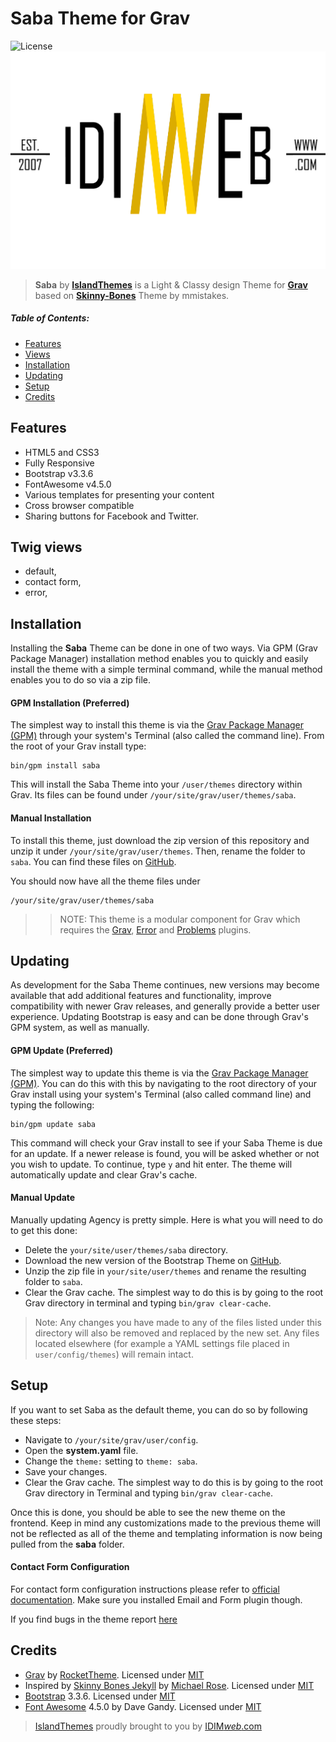 # Saba Theme for Grav

![License](https://img.shields.io/badge/License-MIT-blue.svg)
![Saba](assets/readme_1.png)

> **Saba** by [**IslandThemes**](https://github.com/IslandThemes) is a Light & Classy design Theme for [**Grav**](http://getgrav.org) based on [**Skinny-Bones**](https://github.com/mmistakes/skinny-bones-jekyll) Theme by mmistakes. 

##### Table of Contents:

* [Features](#features)
* [Views](#twig-views)
* [Installation](#installation)
* [Updating](#updating)
* [Setup](#setup)
* [Credits](#credits)

## Features
* HTML5 and CSS3
* Fully Responsive
* Bootstrap v3.3.6
* FontAwesome v4.5.0
* Various templates for presenting your content
* Cross browser compatible
* Sharing buttons for Facebook and Twitter.

## Twig views
* default,
* contact form,
* error,

## Installation
Installing the **Saba** Theme can be done in one of two ways. Via GPM (Grav Package Manager) installation method enables you to quickly and easily install the theme with a simple terminal command, while the manual method enables you to do so via a zip file.

#### GPM Installation (Preferred)

The simplest way to install this theme is via the [Grav Package Manager (GPM)](http://learn.getgrav.org/advanced/grav-gpm) through your system's Terminal (also called the command line). From the root of your Grav install type:

    bin/gpm install saba

This will install the Saba Theme into your `/user/themes` directory within Grav. Its files can be found under `/your/site/grav/user/themes/saba`.

#### Manual Installation

To install this theme, just download the zip version of this repository and unzip it under `/your/site/grav/user/themes`. Then, rename the folder to `saba`. You can find these files on [GitHub](https://github.com/IslandThemes/grav-theme-saba).

You should now have all the theme files under

    /your/site/grav/user/themes/saba
	
>> NOTE: This theme is a modular component for Grav which requires the [Grav](http://github.com/getgrav/grav), [Error](https://github.com/getgrav/grav-theme-error) and [Problems](https://github.com/getgrav/grav-plugin-problems) plugins.

## Updating
As development for the Saba Theme continues, new versions may become available that add additional features and functionality, improve compatibility with newer Grav releases, and generally provide a better user experience. Updating Bootstrap is easy and can be done through Grav's GPM system, as well as manually.

#### GPM Update (Preferred)

The simplest way to update this theme is via the [Grav Package Manager (GPM)](http://learn.getgrav.org/advanced/grav-gpm). You can do this with this by navigating to the root directory of your Grav install using your system's Terminal (also called command line) and typing the following:

    bin/gpm update saba

This command will check your Grav install to see if your Saba Theme is due for an update. If a newer release is found, you will be asked whether or not you wish to update. To continue, type `y` and hit enter. The theme will automatically update and clear Grav's cache.

#### Manual Update

Manually updating Agency is pretty simple. Here is what you will need to do to get this done:

* Delete the `your/site/user/themes/saba` directory.
* Download the new version of the Bootstrap Theme on [GitHub](https://github.com/IslandThemes/grav-theme-saba).
* Unzip the zip file in `your/site/user/themes` and rename the resulting folder to `saba`.
* Clear the Grav cache. The simplest way to do this is by going to the root Grav directory in terminal and typing `bin/grav clear-cache`.

> Note: Any changes you have made to any of the files listed under this directory will also be removed and replaced by the new set. Any files located elsewhere (for example a YAML settings file placed in `user/config/themes`) will remain intact.

## Setup
If you want to set Saba as the default theme, you can do so by following these steps:

* Navigate to `/your/site/grav/user/config`.
* Open the **system.yaml** file.
* Change the `theme:` setting to `theme: saba`.
* Save your changes.
* Clear the Grav cache. The simplest way to do this is by going to the root Grav directory in Terminal and typing `bin/grav clear-cache`.

Once this is done, you should be able to see the new theme on the frontend. Keep in mind any customizations made to the previous theme will not be reflected as all of the theme and templating information is now being pulled from the **saba** folder.

#### Contact Form Configuration
For contact form configuration instructions please refer to [official documentation](http://learn.getgrav.org/advanced/contact-form). Make sure you installed Email and Form plugin though.

If you find bugs in the theme report [here](https://github.com/IslandThemes/grav-theme-saba/issues)

## Credits
* [Grav](http://getgrav.org) by [RocketTheme](http://www.rockettheme.com). Licensed under [MIT](https://github.com/IslandThemes/grav-theme-saba/master/LICENSE.md)
* Inspired by [Skinny Bones Jekyll](https://github.com/mmistakes/skinny-bones-jekyll) by [Michael Rose](https://github.com/mmistakes). Licensed under [MIT](https://github.com/IslandThemes/grav-theme-saba/master/LICENSE.md)
* [Bootstrap](http://getbootstrap.com) 3.3.6. Licensed under [MIT](https://github.com/IslandThemes/grav-theme-saba/master/LICENSE.md)
* [Font Awesome](http://fortawesome.github.io/Font-Awesome/) 4.5.0 by Dave Gandy. Licensed under [MIT](https://github.com/IslandThemes/grav-theme-saba/master/LICENSE.md)

> [IslandThemes](https://github.com/IslandThemes) proudly brought to you by [IDIM<em>web</em>.com](http://idimweb.com)
